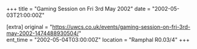+++
title = "Gaming Session on Fri 3rd May 2002"
date = "2002-05-03T21:00:00Z"

[extra]
original = "https://uwcs.co.uk/events/gaming-session-on-fri-3rd-may-2002-1474488930504/"    
ent_time = "2002-05-04T03:00:00Z"
location = "Ramphal R0.03/4"
+++



